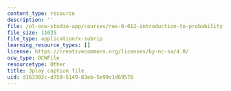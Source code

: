 ```yaml
---
content_type: resource
description: ''
file: /ol-ocw-studio-app/courses/res-6-012-introduction-to-probability-spring-2018/d163302cd750514983eb5e99c1d69576_BjjkSM1Dasg.vtt
file_size: 11635
file_type: application/x-subrip
learning_resource_types: []
license: https://creativecommons.org/licenses/by-nc-sa/4.0/
ocw_type: OCWFile
resourcetype: Other
title: 3play caption file
uid: d163302c-d750-5149-83eb-5e99c1d69576
---
```

